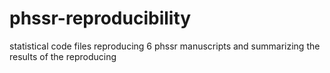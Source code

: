 # phssr-reproducibility
statistical code files reproducing 6 phssr manuscripts and summarizing the results of the reproducing
